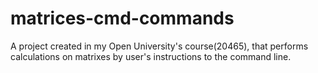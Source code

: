# matrices-cmd-commands
A project created in my Open University's course(20465), that performs calculations on matrixes by user's instructions to the command line.
